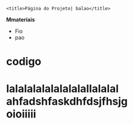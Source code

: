 <!DOCTYPE html>
<html lang="en-US">

  <head>
    <meta charset='utf-8'>
    <meta http-equiv="X-UA-Compatible" content="chrome=1">
    <meta name="viewport" content="width=device-width,maximum-scale=2">
    <meta name="description" content="Projeto : megazord">

    
    <title>Página do Projeto| balao</title>


  </head>

  <body>




<p><strong>Mmateriais</strong></p>

<ul>
  <li>Fio</li>
  <li>pao</a></li>
  
</ul>

<p><h1><strong>codigo</strong><h1>

  lalalalalalalalalallalalal<br>
  ahfadshfaskdhfdsjfhsjg<br>
  oioiiiii<br>

</p>


  





    
  </body>
</html>

